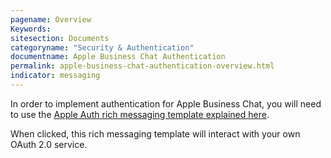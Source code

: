 ```yaml
---
pagename: Overview
Keywords:
sitesection: Documents
categoryname: "Security & Authentication"
documentname: Apple Business Chat Authentication
permalink: apple-business-chat-authentication-overview.html
indicator: messaging
---
```


In order to implement authentication for Apple Business Chat, you will need to use the [Apple Auth rich messaging template explained here](apple-business-chat-templates-apple-auth-template.html).

When clicked, this rich messaging template will interact with your own OAuth 2.0 service.